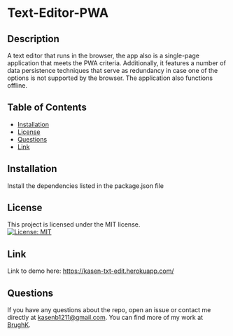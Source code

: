 # Text-Editor-PWA

## Description
A text editor that runs in the browser, the app also is a single-page application that meets the PWA criteria. Additionally, it features a number of data persistence techniques that serve as redundancy in case one of the options is not supported by the browser. The application also functions offline.

  ## Table of Contents 
  * [Installation](#installation)
  * [License](#license)
  * [Questions](#questions)
  * [Link](#link)

  ## Installation 
  Install the dependencies listed in the package.json file
  
  ## License
  This project is licensed under the MIT license.
  <br/> [![License: MIT](https://img.shields.io/badge/License-MIT-yellow.svg)](https://opensource.org/licenses/MIT)
  
  ## Link
  Link to demo here: https://kasen-txt-edit.herokuapp.com/
  
  
  ## Questions 
  If you have any questions about the repo, open an issue or contact me directly at kasenb1211@gmail.com. You can find more   of my work at [BrughK](https://github.com/BrughK/).
